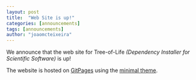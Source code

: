 ```yaml
---
layout: post
title:  "Web Site is up!"
categories: [announcements]
tags: [announcements]
author: "joaomcteixeira"
---
```


We announce that the web site for Tree-of-Life _(Dependency Installer for Scientific Software)_ is up!  

The website is hosted on [GitPages](https://pages.github.com/) using the [minimal theme](https://github.com/pages-themes/minimal).
